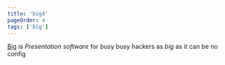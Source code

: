 ```yaml
---
title: 'big4'
pageOrder: 4
tags: ['big']
---
```

[Big](https://github.com/tmcw/big) is
_Presentation software_ for busy busy hackers
as *big* as it can be
no config